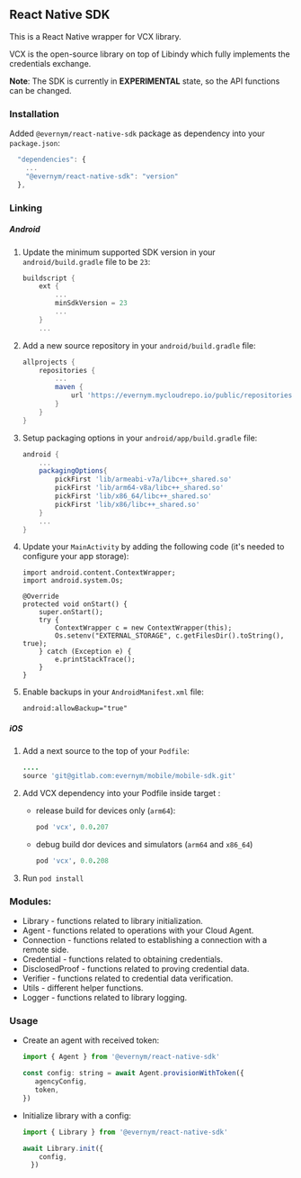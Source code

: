 ## React Native SDK

This is a React Native wrapper for VCX library.

VCX is the open-source library on top of Libindy which fully implements the credentials exchange.

**Note**: The SDK is currently in **EXPERIMENTAL** state, so the API functions can be changed.

### Installation

Added `@evernym/react-native-sdk` package as dependency into your `package.json`:
```javascript
  "dependencies": {
    ...
    "@evernym/react-native-sdk": "version"
  },
```

### Linking

##### Android

1. Update the minimum supported SDK version in your `android/build.gradle` file to be `23`:
    ```groovy
    buildscript {
        ext {
            ...
            minSdkVersion = 23
            ...
        }
        ...
    ```

1. Add a new source repository in your `android/build.gradle` file:
    ```groovy
    allprojects {
        repositories {
            ...
            maven {
                url 'https://evernym.mycloudrepo.io/public/repositories/libvcx-android'
            }
        }
    }

1. Setup packaging options in your `android/app/build.gradle` file:
   ```groovy
   android {
       ...
       packagingOptions{
           pickFirst 'lib/armeabi-v7a/libc++_shared.so'
           pickFirst 'lib/arm64-v8a/libc++_shared.so'
           pickFirst 'lib/x86_64/libc++_shared.so'
           pickFirst 'lib/x86/libc++_shared.so'
       }
       ...
   }
   ```

1. Update your `MainActivity` by adding the following code (it's needed to configure your app storage):
    ```
    import android.content.ContextWrapper;
    import android.system.Os;
    ```
    ```
    @Override
    protected void onStart() {
        super.onStart();
        try {
            ContextWrapper c = new ContextWrapper(this);
            Os.setenv("EXTERNAL_STORAGE", c.getFilesDir().toString(), true);
        } catch (Exception e) {
            e.printStackTrace();
        }
    }
   ```

1. Enable backups in your `AndroidManifest.xml` file:
    ```
    android:allowBackup="true"
    ```

##### iOS

1. Add a next source to the top of your `Podfile`:

    ```ruby
    ....
    source 'git@gitlab.com:evernym/mobile/mobile-sdk.git'
    ```

1. Add VCX dependency into your Podfile inside target <ProjectName>:
    * release build for devices only (`arm64`):
        ```ruby
        pod 'vcx', 0.0.207
        ```
    * debug build dor devices and simulators (`arm64` and `x86_64`)
        ```ruby
        pod 'vcx', 0.0.208
        ```

1. Run `pod install`

### Modules:
* Library - functions related to library initialization.
* Agent - functions related to operations with your Cloud Agent.
* Connection - functions related to establishing a connection with a remote side.
* Credential - functions related to obtaining credentials. 
* DisclosedProof - functions related to proving credential data.
* Verifier - functions related to credential data verification.
* Utils - different helper functions.
* Logger - functions related to library logging.

### Usage

* Create an agent with received token: 
    ```javascript
    import { Agent } from '@evernym/react-native-sdk'
    
    const config: string = await Agent.provisionWithToken({
       agencyConfig,
       token,
    })
    ```

* Initialize library with a config:
    ```javascript
    import { Library } from '@evernym/react-native-sdk'
    
    await Library.init({
        config,
      })
    ```

